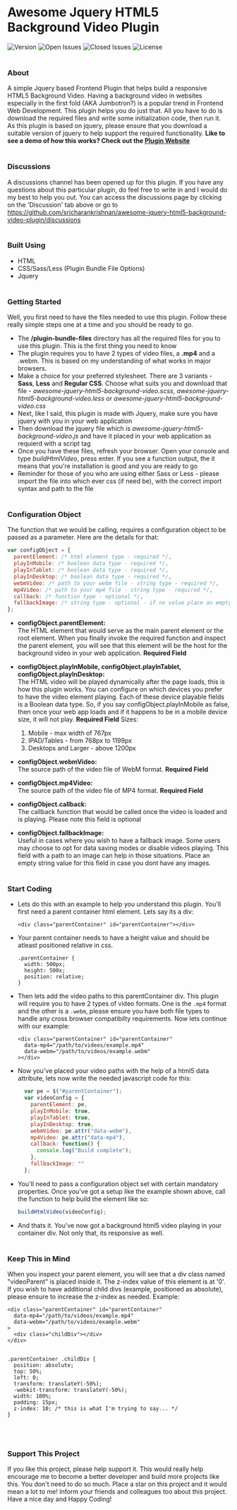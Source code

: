 # Awesome Jquery HTML5 Background Video Plugin
![Version](https://img.shields.io/github/v/release/sricharankrishnan/awesome-jquery-html5-background-video-plugin?sort=semver)
![Open Issues](https://img.shields.io/github/issues-raw/sricharankrishnan/awesome-jquery-html5-background-video-plugin)
![Closed Issues](https://img.shields.io/github/issues-closed-raw/sricharankrishnan/awesome-jquery-html5-background-video-plugin)
![License](https://img.shields.io/github/license/sricharankrishnan/awesome-jquery-html5-background-video-plugin)
<br/><br/>

### About
A simple Jquery based Frontend Plugin that helps build a responsive HTML5 Background Video. Having a background video in websites especially in 
the first fold (AKA Jumbotron?) is a popular trend in Frontend Web Development. This plugin helps you do just that. All you have to do is download 
the required files and write some initialization code, then run it.
As this plugin is based on jquery, please ensure that you download a suitable version of jquery to help support the required functionality.
<strong>Like to see a demo of how this works? Check out the [Plugin Website](https://sricharankrishnan.github.io/awesome-jquery-html5-background-video-plugin/)</strong>
<br/><br/>

### Discussions
A discussions channel has been opened up for this plugin. If you have any questions about this particular plugin, do feel free to write in and I would do my best to help you out. You can access the discussions page by clicking on the 'Discussion' tab above or go to <https://github.com/sricharankrishnan/awesome-jquery-html5-background-video-plugin/discussions>
<br/><br/>

### Built Using
- HTML
- CSS/Sass/Less (Plugin Bundle File Options)
- Jquery
<br/><br/>

### Getting Started
Well, you first need to have the files needed to use this plugin. Follow these really simple steps one at a time and you should be ready to go.
+ The <strong>/plugin-bundle-files</strong> directory has all the required files for you to use this plugin. This is the first thing you need to know
+ The plugin requires you to have 2 types of video files, a <strong>.mp4</strong> and a </strong>.webm</strong>. This is based on my understanding of what works 
  in major browsers.
+ Make a choice for your preferred stylesheet. There are 3 variants - <strong>Sass</strong>, <strong>Less</strong> and <strong>Regular CSS</strong>. Choose 
  what suits you and download that file - <em>awesome-jquery-html5-background-video.scss</em>, <em>awesome-jquery-html5-background-video.less</em> or 
  <em>awesome-jquery-html5-background-video.css</em>
+ Next, like I said, this plugin is made with Jquery, make sure you have jquery with you in your web application
+ Then download the jquery file which is <em>awesome-jquery-html5-background-video.js</em> and have it placed in your web application as requierd with a script tag
+ Once you have these files, refresh your browser. Open your console and type <em>buildHtmlVideo</em>, press enter. If you see a function output, the it means that you're 
  installation is good and you are ready to go
+ Reminder for those of you who are using either Sass or Less - please import the file into which ever css (if need be), with the correct import syntax and path to the file 
<br/><br/>

### Configuration Object
The function that we would be calling, requires a configuration object to be passed as a parameter. Here are the details for that:

```javascript
var configObject = {
  parentElement: /* html element type - required */,
  playInMobile: /* boolean data type - required */,
  playInTablet: /* boolean data type - required */,
  playInDesktop: /* boolean data type - required */,
  webmVideo: /* path to your webm file - string type - required */,
  mp4Video: /* path to your mp4 file - string type - required */,
  callback: /* function type - optional */,
  fallbackImage: /* string type - optional - if no value place an empty string */
};
```
+ <strong>configObject.parentElement:</strong><br/>
  The HTML element that would serve as the main parent element or the root element. When you finally invoke the required function and inspect the parent element, 
  you will see that this element will be the host for the background video in your web application. <strong>Required Field</strong>

+ <strong>configObject.playInMobile, configObject.playInTablet, configObject.playInDesktop:</strong><br/>
  The HTML video will be played dynamically after the page loads, this is how this plugin works. You can configure on which devices you prefer to have the video element 
  playing. Each of these device playable fields is a Boolean data type. So, if you say configObject.playInMobile as false, then once your web app loads and if it happens 
  to be in a mobile device size, it will not play. <strong>Required Field</strong>
  Sizes:
  1. Mobile - max width of 767px
  2. IPAD/Tables - from 768px to 1199px
  3. Desktops and Larger - above 1200px

+ <strong>configObject.webmVideo:</strong><br/>
  The source path of the video file of WebM format. <strong>Required Field</strong>

+ <strong>configObject.mp4Video:</strong><br/>
  The source path of the video file of MP4 format. <strong>Required Field</strong>

+ <strong>configObject.callback:</strong><br/>
  The callback function that would be called once the video is loaded and is playing. Please note this field is optional

+ <strong>configObject.fallbackImage:</strong><br/>
  Useful in cases where you wish to have a fallback image. Some users may choose to opt for data saving modes or disable videos playing. This field with a path to an 
  image can help in those situations. Place an empty string value for this field in case you dont have any images.
<br/><br/>

### Start Coding
+ Lets do this with an example to help you understand this plugin. You'll first need a parent container html element. Lets say its a div:
  ```
  <div class="parentContainer" id="parentContainer"></div> 
  ```
+  Your parent container needs to have a height value and should be atleast positioned relative in css.
    ```
    .parentContainer {
      width: 500px;
      height: 500x;
      position: relative;
    }
    ```
+  Then lets add the video paths to this parentContainer div. This plugin will require you to have 2 types of video formats. One is the ```.mp4``` format and the other is a ```.webm```,
   please ensure you have both file types to handle any cross browser compatibilty requirements. Now lets continue with our example:
    ```
    <div class="parentContainer" id="parentContainer"
      data-mp4="/path/to/videos/example.mp4"
      data-webm="/path/to/videos/example.webm"
    ></div> 
    ```
+  Now you've placed your video paths with the help of a html5 data attribute, lets now write the needed javascript code for this:
    ```javascript
      var pe = $("#parentContainer");
      var videoConfig = {
        parentElement: pe,
        playInMobile: true,
        playInTablet: true,
        playInDesktop: true,
        webmVideo: pe.attr("data-webm"),
        mp4Video: pe.attr("data-mp4"),
        callback: function() {
          console.log("Build complete");
        },
        fallbackImage: ""
      };
    ```
+  You'll need to pass a configuration object set with certain mandatory properties. Once you've got a setup like the example shown above, call the 
    function to help build the element like so:
    ```javascript
    buildHtmlVideo(videoConfig);
    ```
+  And thats it. You've now got a background html5 video playing in your container div. Not only that, its responsive as well.
<br/><br/>

###  Keep This in Mind
When you inspect your parent element, you will see that a div class named "videoParent" is placed inside it. The z-index value of this element is at '0'. If you wish to have 
additional child divs (example, positioned as absolute), please ensure to increase the z-index as needed. Example:
```
<div class="parentContainer" id="parentContainer"
  data-mp4="/path/to/videos/example.mp4"
  data-webm="/path/to/videos/example.webm"
>
  <div class="childDiv"></div>
</div> 


.parentContainer .childDiv {
  position: absolute;
  top: 50%;
  left: 0;
  transform: translateY(-50%);
  -webkit-transform: translateY(-50%);
  width: 100%;
  padding: 15px;
  z-index: 10; /* this is what I'm trying to say... */
}
```
<br/><br/>

###  Support This Project
If you like this project, please help support it. This would really help encourage me to become a better developer and build more projects like this. You don't need to do so much. 
Place a star on this project and it would mean a lot to me! Inform your friends and colleagues too about this project.
Have a nice day and Happy Coding!

